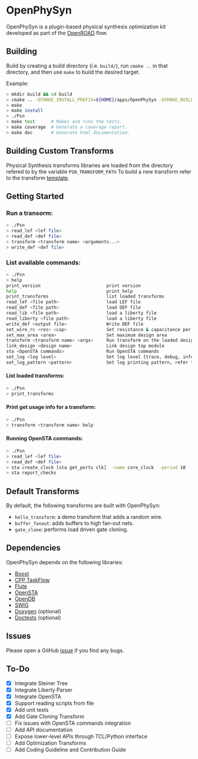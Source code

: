 # OpenPhySyn

OpenPhySyn is a plugin-based physical synthesis optimization kit developed as part of the [OpenROAD](https://theopenroadproject.org/) flow.

## Building

Build by creating a build directory (i.e. `build/`), run `cmake ..` in that directory, and then use `make` to build the desired target.

Example:

```bash
> mkdir build && cd build
> cmake .. -DCMAKE_INSTALL_PREFIX=${HOME}/apps/OpenPhySyn -DCMAKE_BUILD_TYPE=[Debug | Coverage | Release]
> make
> make install
> ./Psn
> make test      # Makes and runs the tests.
> make coverage  # Generate a coverage report.
> make doc       # Generate html documentation.
```

## Building Custom Transforms

Physical Synthesis transforms libraries are loaded from the directory refered to by the variable `PSN_TRANSFORM_PATH`
To build a new transform refer to the transform [template](https://github.com/The-OpenROAD-Project/OpenPhySynHelloTransform).

## Getting Started

### Run a transorm:

```bash
> ./Psn
> read_lef <lef file>
> read_def <def file>
> transform <transform name> <arguments...>
> write_def <def file>
```

### List available commands:
```bash
> ./Psn
> help
print_version                         print version
help                                  print help
print_transforms                      list loaded transforms
read_lef <file path>                  load LEF file
read_def <file path>                  load DEF file
read_lib <file path>                  load a liberty file
read_liberty <file path>              load a liberty file
write_def <output file>               Write DEF file
set_wire_rc <res> <cap>               Set resistance & capacitance per micron
set_max_area <area>                   Set maximum design area
transform <transform name> <args>     Run transform on the loaded design
link_design <design name>             Link design top module
sta <OpenSTA commands>                Run OpenSTA commands
set_log <log level>                   Set log level [trace, debug, info, warn, error, critical, off]
set_log_pattern <pattern>             Set log printing pattern, refer to spdlog logger for pattern formats

```

#### List loaded transforms:
```bash
> ./Psn
> print_transforms
```

#### Print get usage info for a transform:
```bash
> ./Psn
> transform <transform name> help
```

#### Running OpenSTA commands:
```bash
> ./Psn
> read_lef <lef file>
> read_def <def file>
> sta create_clock [sta get_ports clk]  -name core_clock  -period 10
> sta report_checks
```

## Default Transforms

By default, the following transforms are built with OpenPhySyn:

-   `hello_transform`: a demo transform that adds a random wire.
-   `buffer_fanout`: adds buffers to high fan-out nets.
-   `gate_clone`: performs load driven gate cloning.

## Dependencies

OpenPhySyn depends on the following libraries:

-   [Boost](https://www.boost.org/)
-   [CPP TaskFlow](https://github.com/cpp-taskflow/cpp-taskflow)
-   [Flute](https://github.com/The-OpenROAD-Project/flute3)
-   [OpenSTA](https://github.com/The-OpenROAD-Project/OpenSTA)
-   [OpenDB](https://github.com/The-OpenROAD-Project/OpenDB)
-   [SWIG](http://www.swig.org/Doc1.3/Tcl.html)
-   [Doxygen](http://www.doxygen.nl) (optional)
-   [Doctests](https://github.com/onqtam/doctest) (optional)

## Issues

Please open a GitHub [issue](https://github.com/The-OpenROAD-Project/OpenPhySyn/issues/new) if you find any bugs.

## To-Do

-   [x] Integrate Steiner Tree
-   [x] Integrate Liberty Parser
-   [x] Integrate OpenSTA
-   [x] Support reading scripts from file
-   [x] Add unit tests
-   [x] Add Gate Cloning Transform
-   [ ] Fix issues with OpenSTA commands integration
-   [ ] Add API documentation
-   [ ] Expose lower-level APIs through TCL/Python interface
-   [ ] Add Optimization Transforms
-   [ ] Add Coding Guideline and Contribution Guide
